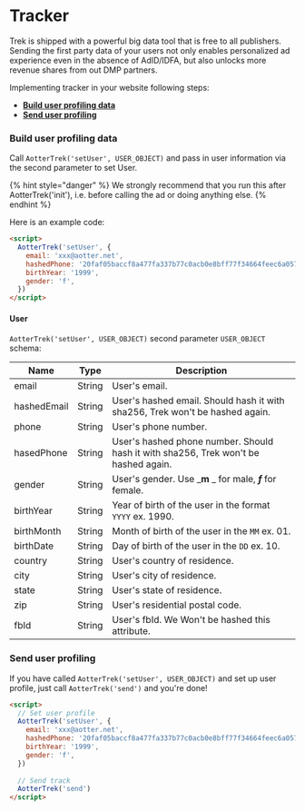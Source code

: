 # Tracker

Trek is shipped with a powerful big data tool that is free to all publishers. Sending the first party data of your users not only enables personalized ad experience even in the absence of AdID/IDFA, but also unlocks more revenue shares from out DMP partners.

Implementing tracker in your website following steps:

* ****[**Build user profiling data**](tracker.md#build-user-profiling-data)****
* ****[**Send user profiling**](tracker.md#send-user-profiling)****

### **Build user profiling data**

Call `AotterTrek('setUser', USER_OBJECT)` and pass in user information via the second parameter to set User.

{% hint style="danger" %}
We strongly recommend that you run this after AotterTrek('init'), i.e. before calling the ad or doing anything else.
{% endhint %}

Here is an example code:

```html
<script>
  AotterTrek('setUser', {
    email: 'xxx@aotter.net',
    hashedPhone: '20faf05baccf8a477fa337b77c0acb0e8bff77f34664feec6a057bd3cf23235b',
    birthYear: '1999',
    gender: 'f',
  })
</script>
```

#### **User**

`AotterTrek('setUser', USER_OBJECT)` second parameter `USER_OBJECT` schema:

| Name        | Type   | Description                                                                         |
| ----------- | ------ | ----------------------------------------------------------------------------------- |
| email       | String | User's email.                                                                       |
| hashedEmail | String | User's hashed email. Should hash it with sha256, Trek won't be hashed again.        |
| phone       | String | User's phone number.                                                                |
| hasedPhone  | String | User's hashed phone number. Should hash it with sha256, Trek won't be hashed again. |
| gender      | String | User's gender. Use _**m** _ for male, _**f**_ for female.                           |
| birthYear   | String | Year of birth of the user in the format `YYYY` ex. 1990.                            |
| birthMonth  | String | Month of birth of the user in the `MM` ex. 01.                                      |
| birthDate   | String | Day of birth of the user in the `DD` ex. 10.                                        |
| country     | String | User's country of residence.                                                        |
| city        | String | User's city of residence.                                                           |
| state       | String | User's state of residence.                                                          |
| zip         | String | User's residential postal code.                                                     |
| fbId        | String | User's fbId. We Won't be hashed this attribute.                                     |

### **Send user profiling**

If you have called `AotterTrek('setUser', USER_OBJECT)` and set up user profile, just call `AotterTrek('send')` and you're done!

```html
<script>
  // Set user profile
  AotterTrek('setUser', {
    email: 'xxx@aotter.net',
    hashedPhone: '20faf05baccf8a477fa337b77c0acb0e8bff77f34664feec6a057bd3cf23235b',
    birthYear: '1999',
    gender: 'f',
  })
  
  // Send track
  AotterTrek('send')
</script>
```
